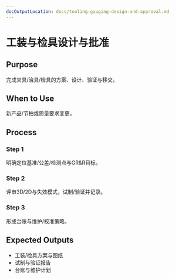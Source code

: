 ```yaml
---
docOutputLocation: docs/tooling-gauging-design-and-approval.md
---
```


# 工装与检具设计与批准

## Purpose

完成夹具/治具/检具的方案、设计、验证与移交。

## When to Use

新产品/节拍或质量要求变更。

## Process

### Step 1

明确定位基准/公差/检测点与GR&R目标。

### Step 2

评审3D/2D与失效模式，试制/验证并记录。

### Step 3

形成台账与维护/校准策略。

## Expected Outputs

- 工装/检具方案与图纸
- 试制与验证报告
- 台账与维护计划
